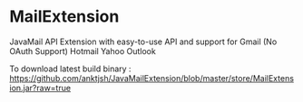 
# MailExtension #

JavaMail API Extension with easy-to-use API and support for
Gmail (No OAuth Support)
Hotmail
Yahoo
Outlook

To download latest build binary : https://github.com/anktjsh/JavaMailExtension/blob/master/store/MailExtension.jar?raw=true